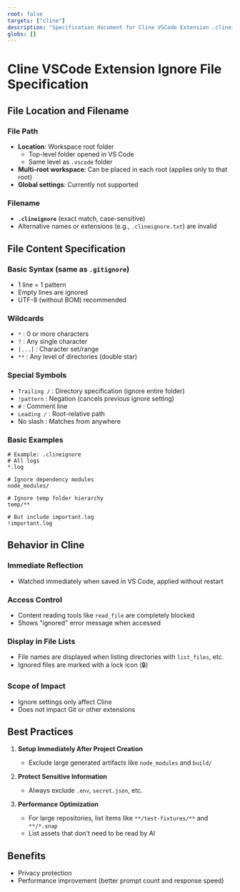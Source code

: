 ```yaml
---
root: false
targets: ["cline"]
description: "Specification document for Cline VSCode Extension .clineignore file"
globs: []
---
```


# Cline VSCode Extension Ignore File Specification

## File Location and Filename

### File Path
- **Location**: Workspace root folder
  - Top-level folder opened in VS Code
  - Same level as `.vscode` folder
- **Multi-root workspace**: Can be placed in each root (applies only to that root)
- **Global settings**: Currently not supported

### Filename
- **`.clineignore`** (exact match, case-sensitive)
- Alternative names or extensions (e.g., `.clineignore.txt`) are invalid

## File Content Specification

### Basic Syntax (same as `.gitignore`)
- 1 line = 1 pattern
- Empty lines are ignored
- UTF-8 (without BOM) recommended

### Wildcards
- `*` : 0 or more characters
- `?` : Any single character  
- `[...]` : Character set/range
- `**` : Any level of directories (double star)

### Special Symbols
- `Trailing /` : Directory specification (ignore entire folder)
- `!pattern` : Negation (cancels previous ignore setting)
- `#` : Comment line
- `Leading /` : Root-relative path
- No slash : Matches from anywhere

### Basic Examples
```
# Example: .clineignore
# All logs
*.log

# Ignore dependency modules
node_modules/

# Ignore temp folder hierarchy
temp/**

# But include important.log
!important.log
```

## Behavior in Cline

### Immediate Reflection
- Watched immediately when saved in VS Code, applied without restart

### Access Control
- Content reading tools like `read_file` are completely blocked
- Shows "ignored" error message when accessed

### Display in File Lists
- File names are displayed when listing directories with `list_files`, etc.
- Ignored files are marked with a lock icon (🔒)

### Scope of Impact
- Ignore settings only affect Cline
- Does not impact Git or other extensions

## Best Practices

1. **Setup Immediately After Project Creation**
   - Exclude large generated artifacts like `node_modules` and `build/`

2. **Protect Sensitive Information**
   - Always exclude `.env`, `secret.json`, etc.

3. **Performance Optimization**
   - For large repositories, list items like `**/test-fixtures/**` and `**/*.snap`
   - List assets that don't need to be read by AI

## Benefits
- Privacy protection
- Performance improvement (better prompt count and response speed)